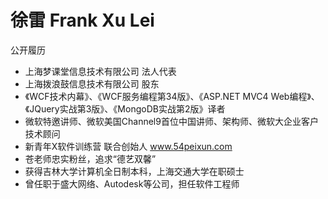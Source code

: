 # 徐雷 Frank Xu Lei

公开履历

- 上海梦课堂信息技术有限公司 法人代表
- 上海拨浪鼓信息技术有限公司 股东
- 《WCF技术内幕》、《WCF服务编程第34版》、《ASP.NET MVC4 Web编程》、《JQuery实战第3版》、《MongoDB实战第2版》译者
- 微软特邀讲师、微软美国Channel9首位中国讲师、架构师、微软大企业客户技术顾问 
- 新青年X软件训练营 联合创始人 www.54peixun.com
- 苍老师忠实粉丝，追求“德艺双馨”
- 获得吉林大学计算机全日制本科，上海交通大学在职硕士
- 曾任职于盛大网络、Autodesk等公司，担任软件工程师

